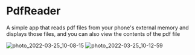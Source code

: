 # PdfReader
A simple app that reads pdf files from your phone's external memory and displays those files, and you can also view the contents of the pdf file


![photo_2022-03-25_10-08-15](https://user-images.githubusercontent.com/59691754/160061352-0dc6100e-bee8-4c46-8224-9989dc475265.jpg)
![photo_2022-03-25_10-12-59](https://user-images.githubusercontent.com/59691754/160061654-18e825a5-79d0-4e75-b8e3-137737824822.jpg)
